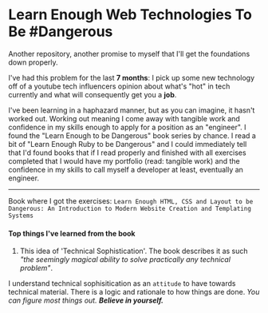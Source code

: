 # Learn Enough Web Technologies To Be \#Dangerous
<!-- picture of an ouroboros -->
Another repository, another promise to myself that I'll get the foundations down properly.

I've had this problem for the last **7 months**: I pick up some new technology off of a youtube tech influencers opinion about what's "hot" in tech currently and what will consequently get you a **job**.

I've been learning in a haphazard manner, but as you can imagine, it hasn't worked out. Working out meaning I come away with tangible work and confidence in my skills enough to apply for a position as an "engineer".
I found the "Learn Enough to be Dangerous" book series by chance. I read a bit of "Learn Enough Ruby to be Dangerous" and I could immediately tell that I'd found books that if I read properly and finished with all exercises completed that I would have my portfolio (read: tangible work) and the confidence in my skills to call myself a developer at least, eventually an engineer.

---

Book where I got the exercises:
`Learn Enough HTML, CSS and Layout to be Dangerous: An Introduction to Modern Website Creation and Templating Systems`
<!-- Add Image of Book Cover here to improve the aesthetic -->

#### Top things I've learned from the book
<!-- 
  In progress.
  I'm making a commitment to myself that I'll come back and finish this README.md and specifically this section.
  I will fill this section out with insights and things i actually learned.
  It's time to actually **do the work**
 -->
1. This idea of 'Technical Sophistication'. 
The book describes it as such *"the seemingly magical ability to solve practically any technical problem"*. 

I understand technical sophisitication as an `attitude` to have towards technical material. There is a logic and rationale to how things are done. *You can figure most things out. **Believe in yourself.***